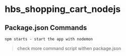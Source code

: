 # hbs_shopping_cart_nodejs

## Package.json Commands

```
npm starts - start the app with nodemon
```

> check more command script withen package.json
